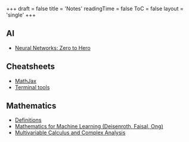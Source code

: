 +++
draft = false
title = 'Notes'
readingTime = false
ToC = false
layout = 'single'
+++

## AI
- [Neural Networks: Zero to Hero](./ai/neural_networks_zero_to_hero)

## Cheatsheets
- [MathJax](./cheatsheets/mathjax.md)
- [Terminal tools](./cheatsheets/terminal_tools.md)

## Mathematics
- [Definitions](./mathematics/definitions)
- [Mathematics for Machine Learning (Deisenroth, Faisal, Ong)](./mathematics/mathematics_for_machine_learning)
- [Multivariable Calculus and Complex Analysis](./mathematics/multivariable_calculus_and_complex_analysis)
